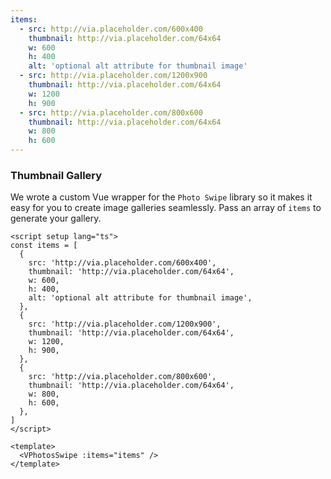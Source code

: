 ```yaml
---
items:
  - src: http://via.placeholder.com/600x400
    thumbnail: http://via.placeholder.com/64x64
    w: 600
    h: 400
    alt: 'optional alt attribute for thumbnail image'
  - src: http://via.placeholder.com/1200x900
    thumbnail: http://via.placeholder.com/64x64
    w: 1200
    h: 900
  - src: http://via.placeholder.com/800x600
    thumbnail: http://via.placeholder.com/64x64
    w: 800
    h: 600
---
```


### Thumbnail Gallery

We wrote a custom Vue wrapper for the `Photo Swipe` library so it makes it easy
for you to create image galleries seamlessly. Pass an array of `items` to
generate your gallery.

<!--code-->

```vue
<script setup lang="ts">
const items = [
  {
    src: 'http://via.placeholder.com/600x400',
    thumbnail: 'http://via.placeholder.com/64x64',
    w: 600,
    h: 400,
    alt: 'optional alt attribute for thumbnail image',
  },
  {
    src: 'http://via.placeholder.com/1200x900',
    thumbnail: 'http://via.placeholder.com/64x64',
    w: 1200,
    h: 900,
  },
  {
    src: 'http://via.placeholder.com/800x600',
    thumbnail: 'http://via.placeholder.com/64x64',
    w: 800,
    h: 600,
  },
]
</script>

<template>
  <VPhotosSwipe :items="items" />
</template>
```

<!--/code-->

<!--example-->

<VPhotosSwipe :items="frontmatter.items" />

<!--/example-->
